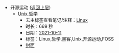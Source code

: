 - 开源运动 ([返回上层](../))
    - [Unix 哲学](https://www.bilibili.com/video/BV1MU4y1F76r)
        - 去主标签查看笔记/注释：[Linux](../markmap/Linux.html)
        - 时长：669 秒
        - 日期：[2021-10-11](../markmap/202110.html)
        - 标签：Linux,哲学,黑客,Unix,开源运动,FOSS
        - [封面](http://i2.hdslb.com/bfs/archive/546dd95e725de72c9f3a106eecdf4eb1b3bd6ae8.jpg)

